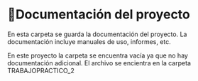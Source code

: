 # 📝Documentación del proyecto

En esta carpeta se guarda la documentación del proyecto. La documentación incluye manuales de uso, informes, etc. 

En este proyecto la carpeta se encuentra vacía ya que no hay documentación adicional. El archivo se encientra 
en la carpeta TRABAJOPRACTICO_2